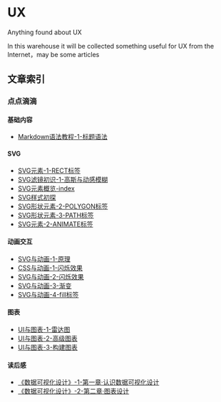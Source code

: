 # UX
Anything found about UX

In this warehouse it will be collected something useful for UX from the Internet，may be some articles

## 文章索引

### 点点滴滴

#### 基础内容

- [Markdown语法教程-1-标题语法](https://github.com/OndayX/UX/issues/17)

#### SVG

- [SVG元素-1-RECT标签](https://github.com/OndayX/UX/issues/2)
- [SVG滤镜初识-1-高斯与动感模糊](https://github.com/OndayX/UX/issues/3)
- [SVG元素概览-index](https://github.com/OndayX/UX/issues/4)
- [SVG样式初探](https://github.com/OndayX/UX/issues/5)
- [SVG形状元素-2-POLYGON标签](https://github.com/OndayX/UX/issues/7)
- [SVG形状元素-3-PATH标签](https://github.com/OndayX/UX/issues/8)
- [SVG元素-2-ANIMATE标签](https://github.com/OndayX/UX/issues/11)


#### 动画交互

- [SVG与动画-1-原理](https://github.com/OndayX/UX/issues/6)
- [CSS与动画-1-闪烁效果](https://github.com/OndayX/UX/issues/9)
- [SVG与动画-2-闪烁效果](https://github.com/OndayX/UX/issues/10)
- [SVG与动画-3-渐变](https://github.com/OndayX/UX/issues/12)
- [SVG与动画-4-fill标签](https://github.com/OndayX/UX/issues/13)


#### 图表

- [UI与图表-1-雷达图](https://github.com/OndayX/UX/issues/14)
- [UI与图表-2-高级图表](https://github.com/OndayX/UX/issues/15)
- [UI与图表-3-构建图表](https://github.com/OndayX/UX/issues/16)

#### 读后感

- [《数据可视化设计》-1-第一章·认识数据可视化设计](https://github.com/OndayX/UX/issues/18)
- [《数据可视化设计》-2-第二章·图表设计](https://github.com/OndayX/UX/issues/30)
